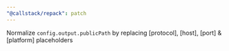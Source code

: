 ```yaml
---
"@callstack/repack": patch
---
```


Normalize `config.output.publicPath` by replacing [protocol], [host], [port] & [platform] placeholders
